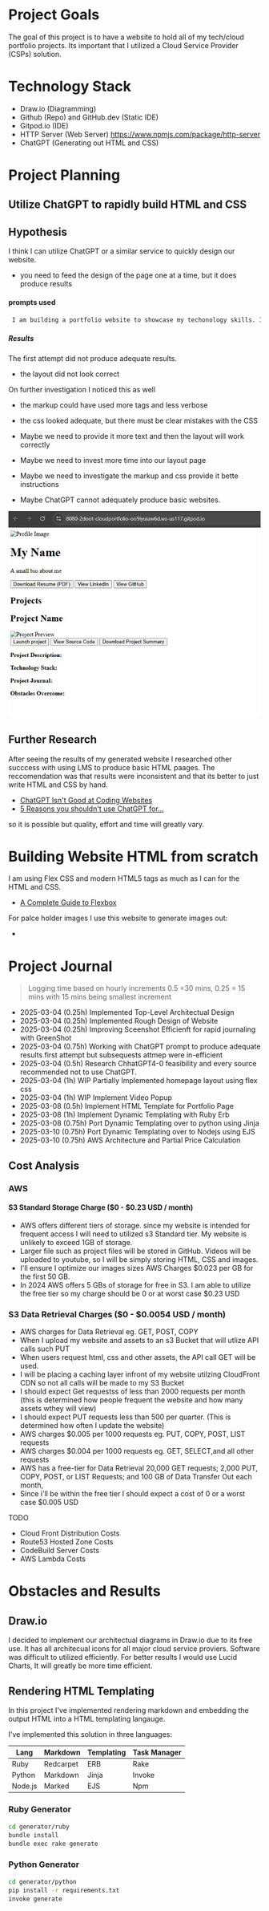 # Project Goals

The goal of this project is to have a website to hold all of my tech/cloud portfolio projects.
Its important that I utilized a Cloud Service Provider (CSPs) solution. 

# Technology Stack

- Draw.io (Diagramming)
- Github (Repo) and GitHub.dev (Static IDE)
- Gitpod.io (IDE)
- HTTP Server (Web Server) https://www.npmjs.com/package/http-server
- ChatGPT (Generating out HTML and CSS)



# Project Planning

## Utilize ChatGPT to rapidly build HTML and CSS 

## Hypothesis 

I think I can utilize ChatGPT or a similar service to quickly design our website. 

- you need to feed the design of the page one at a time, but it does produce results

#### prompts used

```txt
 I am building a portfolio website to showcase my techonology skills. I would like to create HTML markup and CSS for the designs provides. Please use flexbox and dont use absolutes or fixed values. I will provide you an image, and then I only wan the html back first. After I provided you all of my images, I will then ask for the css which will be applied to all pages. 
```
##### Results
The first attempt did not produce adequate results.
- the layout did not look correct

On further investigation I noticed this as well 
- the markup could have used more tags and less verbose
- the css looked adequate, but there must be clear mistakes with the CSS 




- Maybe we need to provide it more text and then the layout will work correctly
- Maybe we need to invest more time into our layout page
- Maybe we need to investigate the markup and css provide it bette instructions
- Maybe ChatGPT cannot adequately produce basic websites.


![Best Sample](docs/assets/2025-03-04%20Project.jpg)

## Further Research 

After seeing the results of my generated website I researched other succcess with using LMS to produce basic HTML paages.
The reccomendation was that results were inconsistent and that its better to just write HTML and CSS by hand.

- [ChatGPT Isn't Good at Coding Websites](https://medium.com/@alexagboolacodes/chatgpt-sucks-at-coding-websites-86420daa32fb)
- [5 Reasons you shouldn't use ChatGPT for...](https://good2bsocial.com/5-reasons-you-shouldnt-use-chatgpt-to-create-your-law-firms-website-content/) 


so it is possible but quality, effort and time will greatly vary. 

# Building Website HTML from scratch 

I am using Flex CSS and modern HTML5 tags as much as I can for the HTML and CSS.

- [A Complete Guide to Flexbox](https://css-tricks.com/snippets/css/a-guide-to-flexbox/)

For palce holder images I use this website to generate images out:

- [](https://placehold.co/) 

# Project Journal

> Logging time based on hourly increments 0.5 =30 mins, 0.25 = 15 mins with 15 mins being smallest increment

- 2025-03-04 (0.25h) Implemented Top-Level Architectual Design 
- 2025-03-04 (0.25h) Implemented Rough Design of Website 
- 2025-03-04 (0.25h) Improving Sceenshot Efficienft for rapid journaling with GreenShot
- 2025-03-04 (0.75h) Working with ChatGPT prompt to produce adequate results first attempt but subsequests attmep were in-efficient
- 2025-03-04 (0.5h) Research ChhatGPT4-0 feasibility and every source recommended not to use ChatGPT.
- 2025-03-04 (1h) WIP Partially Implemented homepage layout using flex css
- 2025-03-04 (1h) WIP Implement Video Popup
- 2025-03-08 (0.5h) Implement HTML Template for Portfolio Page 
- 2025-03-08 (1h) Implement Dynamic Templating with Ruby Erb
- 2025-03-08 (0.75h) Port Dynamic Templating over to python using Jinja 
- 2025-03-10 (0.75h) Port Dynamic Templating over to Nodejs using EJS
- 2025-03-10 (0.75h) AWS Architecture and Partial Price Calculation

## Cost Analysis


### AWS 


 #### S3 Standard Storage Charge  ($0 - $0.23 USD / month)

   - AWS offers different tiers of storage. since my website is intended for frequent access I will need to utilized s3 Standard tier. My website is unlikely to exceed 1GB of storage.
   - Larger file such as project files will be stored in GitHub. Videos will be uploaded to youtube, so I will be simply storing HTML, CSS and images. 
   - I'll ensure I optimize our images sizes AWS Charges $0.023 per GB for the first 50 GB. 
   - In 2024 AWS offers 5 GBs of storage for free in S3. I am able to utilize the free tier so my charge should be 0 or at worst case $0.23 USD 

### S3 Data Retrieval Charges ($0 - $0.0054 USD / month)
- AWS charges for Data Retrieval eg. GET, POST, COPY
- When I upload my website and assets to an s3 Bucket that will utlize API calls such PUT
- When users request html, css and other assets, the API call GET will be used.
- I will be placing a caching layer infront of my website utilzing CloudFront CDN so not all calls will be made to my S3 Bucket
- I should expect Get requestss of less than 2000 requests per month (this is determined how people frequent the website and how many assets wthey will view)
- I should expect PUT requests less than 500 per quarter. (This is determined how often I update the website)
- AWS charges $0.005 per 1000 requests eg. PUT, COPY, POST, LIST requests
- AWS charges $0.004 per 1000 requests eg. GET, SELECT,and all other requests
- AWS has a free-tier for Data Retrieval 20,000 GET requests; 2,000 PUT, COPY, POST, or LIST Requests; and 100 GB of Data Transfer Out each month, 
- Since i'll be within the free tier I should expect a cost of 0 or a worst case $0.005 USD 

TODO 
- Cloud Front Distribution Costs
- Route53 Hosted Zone Costs
- CodeBuild Server Costs
- AWS Lambda Costs

# Obstacles and Results

## Draw.io 

I decided to implement our architectual diagrams in Draw.io due to its free use. It has all architecual icons for all major cloud service proviers. Software was difficult to utilized efficiently. For better results I would use Lucid Charts, It will greatly be more time efficient. 

## Rendering HTML Templating 

In this project I've implemented rendering markdown and embedding the output HTML into a HTML templating langauge.

I've implemented this solution in three languages: 

| Lang | Markdown | Templating | Task Manager | 
|---|---|---|---|
| Ruby | Redcarpet | ERB | Rake | 
| Python | Markdown | Jinja | Invoke | 
| Node.js | Marked | EJS | Npm |
 

### Ruby Generator 

```sh
cd generator/ruby
bundle install
bundle exec rake generate
```   

### Python Generator 

```sh
cd generator/python
pip install -r requirements.txt
invoke generate 
```